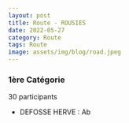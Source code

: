 ```yaml
---
layout: post
title: Route - ROUSIES
date: 2022-05-27
category: Route
tags: Route
image: assets/img/blog/road.jpeg
---
```


### 1ère Catégorie
30 participants
- DEFOSSE HERVE : Ab
